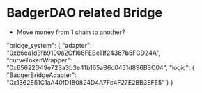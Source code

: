 # BadgerDAO related Bridge
- Move money from 1 chain to another?

"bridge_system": {
    "adapter": "0xb6ea1d3fb9100a2Cf166FEBe11f24367b5FCD24A",
    "curveTokenWrapper": "0x65622D49e723a3b3e41b165aB6c0451d896B3C04",
    "logic": {
        "BadgerBridgeAdapter": "0x1362E51C1aA40fD180824D4A7Fc4F27E2BB3EFE5"
    }
}